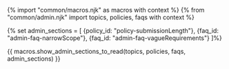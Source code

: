 {% import "common/macros.njk" as macros with context %}
{% from "common/admin.njk" import topics, policies, faqs with context %}

{% set admin_sections = [
  {policy_id: "policy-submissionLength"},
  {faq_id: "admin-faq-narrowScope"},
  {faq_id: "admin-faq-vagueRequirements"}
]%}

{{ macros.show_admin_sections_to_read(topics, policies, faqs, admin_sections) }}